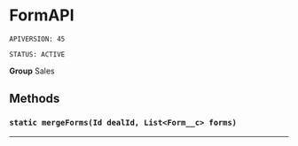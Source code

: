 # FormAPI

`APIVERSION: 45`

`STATUS: ACTIVE`



**Group** Sales

## Methods
### `static mergeForms(Id dealId, List<Form__c> forms)`
---

